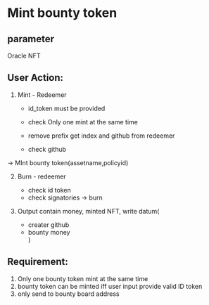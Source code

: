 # Mint bounty token

## parameter

Oracle NFT

## User Action:

1. Mint - Redeemer

   - id_token must be provided

   - check Only one mint at the same time

   - remove prefix get index and github from redeemer

   - check github

 -> MInt bounty token(assetname,policyid)

2. Burn - redeemer
   - check id token
   - check signatories 
   -> burn

3. Output contain money, minted NFT,
     write datum(
   - creater github
   - bounty money  
   )

## Requirement:

1. Only one bounty token mint at the same time
2. bounty token can be minted iff user input provide valid ID token
3. only send to bounty board address
